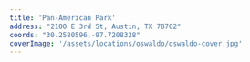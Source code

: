 ```yaml
---
title: 'Pan-American Park'
address: "2100 E 3rd St, Austin, TX 78702"
coords: "30.2580596,-97.7208328"
coverImage: '/assets/locations/oswaldo/oswaldo-cover.jpg'
---
```

